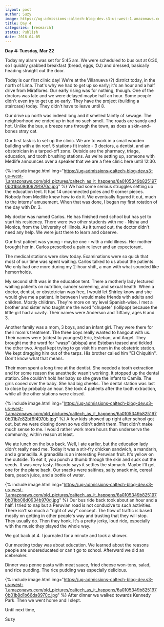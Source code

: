 ```yaml
---
layout: post
author: Suzy
image: https://ug-admissions-caltech-blog-dev.s3-us-west-1.amazonaws.com/old_pictures/caltech_as_it_happens/6a0105349b8251970b01bb08d09277970d.jpg
title: Day 4
categories: [research]
status: Publish
date: 2016-04-05
---
```



**Day 4: Tuesday, Mar 22**

Today my alarm was set for 5:45 am. We were scheduled to bus out at 6:30, so I quickly grabbed breakfast (bread, eggs, OJ) and dressed, basically heading straight out the door.

Today is our first clinic day! We're at the Villanueva (?) district today, in the north of Lima. That's why we had to get up so early; it's an hour and a half drive from Miraflores. Our early rising was for nothing, though. One of the doctors was late and we were delayed maybe half an hour. Some people didn't even try to get up so early. They have the project (building a staircase) today. They didn't have to leave until 8.

Our drive up north was indeed long and it smelled faintly of sewage. The neighborhood we ended up in had no such smell. The roads are sandy and hot. Unlike the bus, a breeze runs through the town, as does a skin-and-bones stray cat.

Our first task is to set up the clinic. We are to work in a small wooden building with a tin roof. 5 stations fit inside - 3 doctors, a dentist, and an obstetrician in a tarped-off zone. Outside are the pharmacy, triage, education, and tooth brushing stations. As we're setting up, someone with Medlife announces over a speaker that we are a free clinic here until 12:30.


{% include image.html img="https://ug-admissions-caltech-blog-dev.s3-us-west-1.amazonaws.com/old_pictures/caltech_as_it_happens/6a0105349b8251970b01bb08d09291970d.jpg" %}
We had some serious struggles setting up the education tent. It had 14 unconnected poles and 9 corner pieces. Nobody from Medlife knew how to do it. We eventually figured it out, much to the interns' amusement. When that was done, I began my first rotation of the day with Dr. 3.

My doctor was named Carlos. He has finished med school but has yet to start his residency. There were two other students with me - Nisha and Monica, from the University of Illinois. As it turned out, the doctor didn't need any help. We were just there to learn and observe.

Our first patient was young - maybe one - with a mild illness. Her mother brought her in. Carlos prescribed a pain reliever and an expectorant.

The medical stations were slow today. Examinations were so quick that most of our time was spent waiting. Carlos talked to us about the patients. We only had one more during my 2-hour shift, a man with what sounded like hemorrhoids.

My second shift was in the education tent. There a motherly lady lectured waiting patients on nutrition, cancer screening, and sexual health. When a doctor, dentist, or obstetrician was free, I would let Shirley know and she would give me a patient. In between I would make friends with adults and children. Mostly children. They're more on my level Spanish-wise. I met a brother and sister who taught me the word "chupete" (lollipop) because the little girl had a cavity. Their names were Anderson and Tiffany, ages 6 and 3.

Another family was a mom, 3 boys, and an infant girl. They were there for their mom's treatment. The three boys really wanted to hangout with us. Their names were (oldest to youngest) Eric, Esteban, and Angel. They brought me the word for "wasp" (abispa) and Esteban teased and tickled the other two. Angel kept trying to go visit his mom in the obstetric station. We kept dragging him out of the tarps. His brother called him "El Chiquitin". Don't know what that means.

Their mom spent a long time at the dentist. She needed a tooth extraction and for some reason the anesthetic wasn't working. It stopped up the dental station. She couldn't hold her baby so she gave the infant to Camila. The girls cooed over the baby. She had big cheeks. The dental station was last to close by probably an hour. She took 4 patients after the tooth extraction, while all the other stations were closed.


{% include image.html img="https://ug-admissions-caltech-blog-dev.s3-us-west-1.amazonaws.com/old_pictures/caltech_as_it_happens/6a0105349b8251970b01b7c82bf6f4970b.jpg" %}
A few kids showed up right after school got out, but we were closing down so we didn't admit them. That didn't make much sense to me. I would rather work more hours than underserve the community, within reason at least.

We ate lunch on the bus back. Well, I ate earlier, but the education lady didn't really need me. Today it was a stir-fry chicken sandwich, a mandarin, and a granadilla. A granadilla is an interesting Peruvian fruit. It's yellow on the outside. To eat it, you punch a thumb through the skin and suck out the seeds. It was very tasty. Ricardo says it settles the stomach. Maybe I'll get one for the plane back. Our snacks were saltines, salty snack mix, cereal bars, peach juice, and a bottle of water.


{% include image.html img="https://ug-admissions-caltech-blog-dev.s3-us-west-1.amazonaws.com/old_pictures/caltech_as_it_happens/6a0105349b8251970b01bb08d0934b970d.jpg" %}
Our bus ride back took about an hour and a half. I tried to nap but a Peruvian road is not conducive to such activities. There isn't so much a "right of way" concept. The flow of traffic is based mostly on getting in other people's way and trusting that they will stop. They usually do. Then they honk. It's a pretty jerky, loud ride, especially with the music they played the whole way.

We got back at 4. I journaled for a minute and took a shower.

Our meeting today was about education. We learned about the reasons people are undereducated or can't go to school. Afterward we did an icebreaker.

Dinner was penne pasta with meat sauce, fried cheese won-tons, salad, and rice pudding. The rice pudding was especially delicious.


{% include image.html img="https://ug-admissions-caltech-blog-dev.s3-us-west-1.amazonaws.com/old_pictures/caltech_as_it_happens/6a0105349b8251970b01b8d1b66da8970c.jpg" %}
After dinner we walked towards Kennedy Park. Then we went home and I slept.

Until next time,

Suzy

